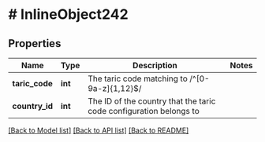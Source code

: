 # # InlineObject242

## Properties

Name | Type | Description | Notes
------------ | ------------- | ------------- | -------------
**taric_code** | **int** | The taric code  matching to /^[0-9a-z]{1,12}$/ | 
**country_id** | **int** | The ID of the country that the taric code configuration belongs to | 

[[Back to Model list]](../../README.md#documentation-for-models) [[Back to API list]](../../README.md#documentation-for-api-endpoints) [[Back to README]](../../README.md)


